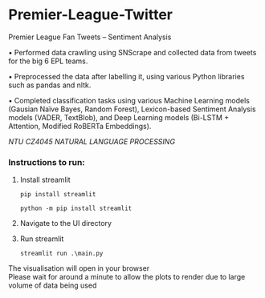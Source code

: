 # Premier-League-Twitter
Premier League Fan Tweets – Sentiment Analysis

•	Performed data crawling using SNScrape and collected data from tweets for the big 6 EPL teams. 

•	Preprocessed the data after labelling it, using various Python libraries such as pandas and nltk. 

•	Completed classification tasks using various Machine Learning models (Gausian Naïve Bayes, Random Forest), Lexicon-based Sentiment Analysis models (VADER, TextBlob), and Deep Learning models (Bi-LSTM + Attention, Modified RoBERTa Embeddings). 

*NTU CZ4045 NATURAL LANGUAGE PROCESSING*


### Instructions to run:

1. Install streamlit

    `pip install streamlit`

    `python -m pip install streamlit`

2. Navigate to the UI directory

3. Run streamlit

    `streamlit run .\main.py`

The visualisation will open in your browser </br>
Please wait for around a minute to allow the plots to render due to large volume of data being used


